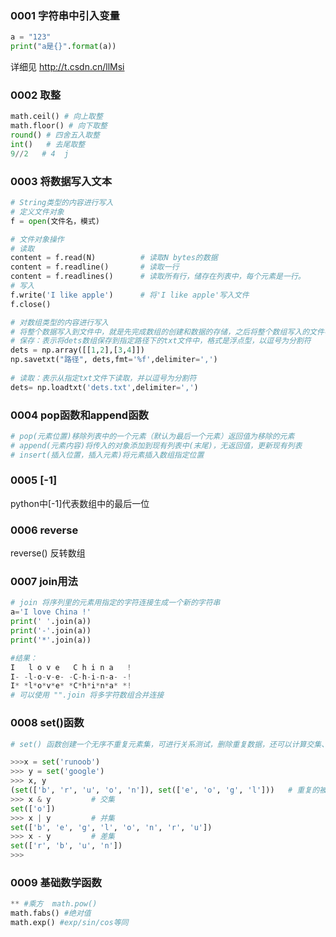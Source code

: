 ### 0001  字符串中引入变量

```python
a = "123"
print("a是{}".format(a))
```

详细见  http://t.csdn.cn/llMsi

### 0002 取整

```python
math.ceil() # 向上取整
math.floor() # 向下取整
round() # 四舍五入取整
int()   # 去尾取整
9//2   # 4  j
```

### 0003 将数据写入文本

```python
# String类型的内容进行写入
# 定义文件对象
f = open(文件名，模式)

# 文件对象操作
# 读取
content = f.read(N)          # 读取N bytes的数据
content = f.readline()       # 读取一行
content = f.readlines()      # 读取所有行，储存在列表中，每个元素是一行。
# 写入
f.write('I like apple')      # 将'I like apple'写入文件
f.close()

# 对数组类型的内容进行写入
# 将整个数据写入到文件中，就是先完成数组的创建和数据的存储，之后将整个数组写入的文件中。
# 保存：表示将dets数组保存到指定路径下的txt文件中，格式是浮点型，以逗号为分割符
dets = np.array([[1,2],[3,4]])
np.savetxt("路径", dets,fmt='%f',delimiter=',')
 
# 读取：表示从指定txt文件下读取，并以逗号为分割符
dets= np.loadtxt('dets.txt',delimiter=',')

```

### 0004 pop函数和append函数

```python
# pop(元素位置)移除列表中的一个元素（默认为最后一个元素）返回值为移除的元素
# append(元素内容)将传入的对象添加到现有列表中(末尾)，无返回值，更新现有列表
# insert(插入位置，插入元素)将元素插入数组指定位置
```

### 0005 [-1]

python中[-1]代表数组中的最后一位

### 0006 reverse

reverse() 反转数组

### 0007 join用法

```python
# join 将序列里的元素用指定的字符连接生成一个新的字符串
a='I love China !'
print(' '.join(a))
print('-'.join(a))
print('*'.join(a))

#结果：
I   l o v e   C h i n a   !
I- -l-o-v-e- -C-h-i-n-a- -!
I* *l*o*v*e* *C*h*i*n*a* *!
# 可以使用 "".join 将多字符数组合并连接
```

### 0008 set()函数

```python
# set() 函数创建一个无序不重复元素集，可进行关系测试，删除重复数据，还可以计算交集、差集、并集等。

>>>x = set('runoob')
>>> y = set('google')
>>> x, y
(set(['b', 'r', 'u', 'o', 'n']), set(['e', 'o', 'g', 'l']))   # 重复的被删除
>>> x & y         # 交集
set(['o'])
>>> x | y         # 并集
set(['b', 'e', 'g', 'l', 'o', 'n', 'r', 'u'])
>>> x - y         # 差集
set(['r', 'b', 'u', 'n'])
>>>
```

### 0009 基础数学函数

```python
** #乘方  math.pow()
math.fabs() #绝对值 
math.exp() #exp/sin/cos等同

```



